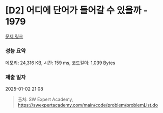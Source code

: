 # [D2] 어디에 단어가 들어갈 수 있을까 - 1979 

[문제 링크](https://swexpertacademy.com/main/code/problem/problemDetail.do?contestProbId=AV5PuPq6AaQDFAUq) 

### 성능 요약

메모리: 24,316 KB, 시간: 159 ms, 코드길이: 1,039 Bytes

### 제출 일자

2025-01-02 21:08



> 출처: SW Expert Academy, https://swexpertacademy.com/main/code/problem/problemList.do
